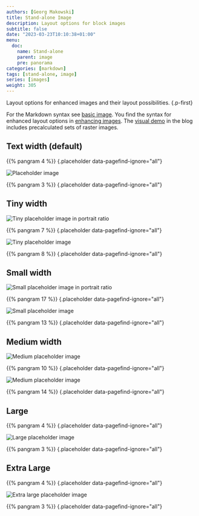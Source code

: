 ```yaml
---
authors: [Georg Makowski]
title: Stand-alone Image
description: Layout options for block images
subtitle: false
date: "2023-03-23T10:10:38+01:00"
menu:
  doc:
    name: Stand-alone
    parent: image
    pre: panorama
categories: [markdown]
tags: [stand-alone, image]
series: [images]
weight: 305
---
```



Layout options for enhanced images and their layout possibilities.
{.p-first}
<!--more-->

For the Markdown syntax see [basic image](https://perplex.desider.at/doc/basic/image). You find the syntax for enhanced layout options in [enhancing images](https://perplex.desider.at/doc/enhancing/image/syntax). The [visual demo](https://perplex.desider.at/blog/image/standalone) in the blog includes precalculated sets of raster images.

## Text width (default)

{{% pangram 4 %}}
{.placeholder data-pagefind-ignore="all"}

![Placeholder image](text)

{{% pangram 3 %}}
{.placeholder data-pagefind-ignore="all"}

## Tiny width

![Tiny placeholder image in portrait ratio](tiny-left)

{{% pangram 7 %}}
{.placeholder data-pagefind-ignore="all"}

![Tiny placeholder image](tiny-right)

{{% pangram 8 %}}
{.placeholder data-pagefind-ignore="all"}

## Small width

![Small placeholder image in portrait ratio](small-portrait)

{{% pangram 17 %}}
{.placeholder data-pagefind-ignore="all"}

![Small placeholder image](small-right)

{{% pangram 13 %}}
{.placeholder data-pagefind-ignore="all"}

## Medium width

![Medium placeholder image](medium?ph=left)

{{% pangram 10 %}}
{.placeholder data-pagefind-ignore="all"}

![Medium placeholder image](medium?ph=right)

{{% pangram 14 %}}
{.placeholder data-pagefind-ignore="all"}

## Large

{{% pangram 4 %}}
{.placeholder data-pagefind-ignore="all"}

![Large placeholder image](large)

{{% pangram 3 %}}
{.placeholder data-pagefind-ignore="all"}

## Extra Large

{{% pangram 4 %}}
{.placeholder data-pagefind-ignore="all"}

![Extra large placeholder image](xlarge)

{{% pangram 3 %}}
{.placeholder data-pagefind-ignore="all"}
